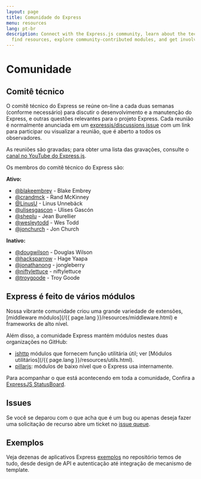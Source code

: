 ```yaml
---
layout: page
title: Comunidade do Express
menu: resources
lang: pt-br
description: Connect with the Express.js community, learn about the technical committee,
  find resources, explore community-contributed modules, and get involved in discussions.
---
```


# Comunidade

## Comitê técnico

O comitê técnico do Express se reúne on-line a cada duas semanas (conforme necessário) para discutir o desenvolvimento e a manutenção do Express,
e outras questões relevantes para o projeto Express. Cada reunião é normalmente anunciada em um
[expressjs/discussions issue](https://github.com/expressjs/discussions/issues) com um link para participar ou visualizar a reunião, que é
aberto a todos os observadores.

As reuniões são gravadas; para obter uma lista das gravações, consulte o [ canal no YouTube do Express.js](https://www.youtube.com/channel/UCYjxjAeH6TRik9Iwy5nXw7g).

Os membros do comitê técnico do Express são:

**Ativo:**

- [@blakeembrey](https://github.com/blakeembrey) - Blake Embrey
- [@crandmck](https://github.com/crandmck) - Rand McKinney
- [@LinusU](https://github.com/LinusU) - Linus Unnebäck
- [@ulisesgascon](https://github.com/ulisesGascon) - Ulises Gascón
- [@sheplu](https://github.com/sheplu) - Jean Burellier
- [@wesleytodd](https://github.com/wesleytodd) - Wes Todd
- [@jonchurch](https://github.com/jonchurch) - Jon Church

**Inativo:**

- [@dougwilson](https://github.com/dougwilson) - Douglas Wilson
- [@hacksparrow](https://github.com/hacksparrow) - Hage Yaapa
- [@jonathanong](https://github.com/jonathanong) - jongleberry
- [@niftylettuce](https://github.com/niftylettuce) - niftylettuce
- [@troygoode](https://github.com/troygoode) - Troy Goode

## Express é feito de vários módulos

Nossa vibrante comunidade criou uma grande variedade de extensões,
[middleware módulos](/{{ page.lang }}/resources/middleware.html) e frameworks de alto nível.

Além disso, a comunidade Express mantém módulos nestes duas organizações no GitHub:

- [jshttp](https://jshttp.github.io/) módulos que fornecem função utilitária útil; ver [Módulos utilitários](/{{ page.lang }}/resources/utils.html).
- [pillarjs](https://pillarjs.github.io/): módulos de baixo nível que o Express usa internamente.

Para acompanhar o que está acontecendo em toda a comunidade, Confira a [ExpressJS StatusBoard](https://expressjs.github.io/statusboard/).

## Issues

Se você se deparou com o que acha que é um bug ou apenas deseja fazer
uma solicitação de recurso abre um ticket no [issue queue](https://github.com/expressjs/express/issues).

## Exemplos

Veja dezenas de aplicativos Express [exemplos](https://github.com/expressjs/express/tree/master/examples)
no repositório temos de tudo, desde design de API e autenticação até integração de mecanismo de template.
